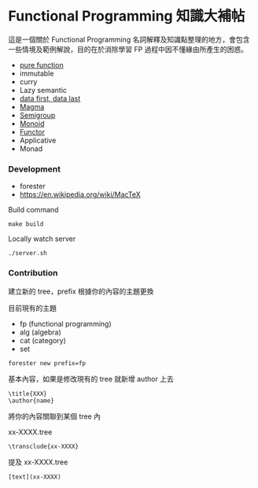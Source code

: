 # Functional Programming 知識大補帖

這是一個關於 Functional Programming 名詞解釋及知識點整理的地方，會包含一些情境及範例解說，目的在於消除學習 FP 過程中因不懂緣由所產生的困惑。

- [pure function](./trees/fp-000J.tree)
- immutable
- curry
- Lazy semantic
- [data first, data last](./trees/fp-0002.tree)
- [Magma](./trees/alg-0001.tree)
- [Semigroup](./trees/alg-0003.tree)
- [Monoid](./trees/alg-0005.tree)
- [Functor](./trees/cat-0003.tree)
- Applicative
- Monad

### Development

- forester
- https://en.wikipedia.org/wiki/MacTeX

Build command

```shell
make build
```

Locally watch server

```shell
./server.sh
```

### Contribution

建立新的 tree，prefix 根據你的內容的主題更換

目前現有的主題

- fp (functional programming)
- alg (algebra)
- cat (category)
- set

```bash
forester new prefix=fp
```

基本內容，如果是修改現有的 tree 就新增 author 上去

```text
\title{XXX}
\author{name}
```

將你的內容關聯到某個 tree 內

xx-XXXX.tree

```text
\transclude{xx-XXXX}
```

提及 xx-XXXX.tree

```text
[text](xx-XXXX)
```
